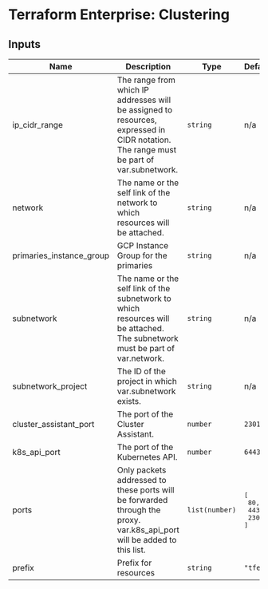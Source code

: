 # Terraform Enterprise: Clustering

## Inputs

| Name | Description | Type | Default | Required |
|------|-------------|------|---------|:-----:|
| ip\_cidr\_range | The range from which IP addresses will be assigned to resources, expressed in CIDR notation. The range must be part of var.subnetwork. | `string` | n/a | yes |
| network | The name or the self link of the network to which resources will be attached. | `string` | n/a | yes |
| primaries\_instance\_group | GCP Instance Group for the primaries | `string` | n/a | yes |
| subnetwork | The name or the self link of the subnetwork to which resources will be attached. The subnetwork must be part of var.network. | `string` | n/a | yes |
| subnetwork\_project | The ID of the project in which var.subnetwork exists. | `string` | n/a | yes |
| cluster\_assistant\_port | The port of the Cluster Assistant. | `number` | `23010` | no |
| k8s\_api\_port | The port of the Kubernetes API. | `number` | `6443` | no |
| ports | Only packets addressed to these ports will be forwarded through the proxy. var.k8s\_api\_port will be added to this list. | `list(number)` | <pre>[<br>  80,<br>  443,<br>  23010<br>]</pre> | no |
| prefix | Prefix for resources | `string` | `"tfe-"` | no |

